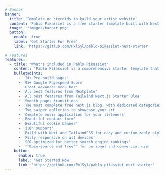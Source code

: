 ```yaml
---
# Banner
banner:
  title: 'Template on steroïds to build your artist website'
  content: 'Pablo Pikassiet is a free starter template built with Next and TailwindCSS, providing everything you need to jumpstart your project and save valuable time. Suitable for developers, designers, artists, writers, musicians, photographers, illustrators or painters.'
  image: '/images/banner.png'
  button:
    enable: true
    label: 'Get Started For Free'
    link: 'https://github.com/PxlSyl/pablo-pikassiet-next-starter'

# Features
features:
  - title: "What's included in Pablo Pikassiet"
    content: "Pablo Pikassiet is a comprehensive starter template that includes everything you need to get started with your project. What's included in Pablo Pikassiet:"
    bulletpoints:
      - '20+ Pre-build pages'
      - '95+ Google Pagespeed Score'
      - 'Great advanced menu bar'
      - 'All best features from Nextplate'
      - 'All best features from Tailwind Next.js Starter Blog'
      - 'Smooth pages transitions'
      - 'The most complete free next.js blog, with dedicated categories and tag pages'
      - 'Two swiper galleries to showcase your art'
      - 'Complete music application for your listeners'
      - 'Beautiful contact form'
      - 'Beautiful cookie banner'
      - 'i18n support'
      - 'Build with Next and TailwindCSS for easy and customizable styling'
      - 'Fully responsive on all devices'
      - 'SEO-optimized for better search engine rankings'
      - '**Open-source and free** for personal and commercial use'
    button:
      enable: true
      label: 'Get Started Now'
      link: 'https://github.com/PxlSyl/pablo-pikassiet-next-starter'
---
```

